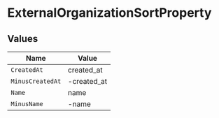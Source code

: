 # ExternalOrganizationSortProperty


## Values

| Name             | Value            |
| ---------------- | ---------------- |
| `CreatedAt`      | created_at       |
| `MinusCreatedAt` | -created_at      |
| `Name`           | name             |
| `MinusName`      | -name            |